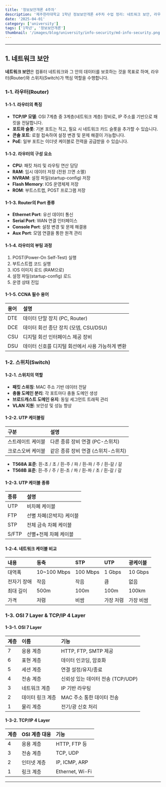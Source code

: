 ```yaml
---
title: '정보보안개론 4주차'
description: '제주한라대학교 1학년 정보보안개론 4주차 수업 정리: 네트워크 보안, 라우터와 스위치, OSI 7계층 및 TCP/IP 포함'
date: '2025-04-01'
category: ['university']
tags: ['1학년', '정보보안개론']
thumbnail: '/images/blog/university/info-security/md-info-security.png'
---
```


---

## 1. 네트워크 보안

**네트워크 보안**은 컴퓨터 네트워크와 그 안의 데이터를 보호하는 것을 목표로 하며, 라우터(Router)와 스위치(Switch)가 핵심 역할을 수행합니다.

### 1-1. 라우터(Router)

#### 1-1-1. 라우터의 특징

- **TCP/IP 모델**: OSI 7계층 중 3계층(네트워크 계층) 장비로, IP 주소를 기반으로 패킷을 전달합니다.
- **포트와 슬롯**: 기본 포트는 적고, 필요 시 네트워크 카드 슬롯을 추가할 수 있습니다.
- **콘솔 포트**: 로컬 접속하여 설정 변경 및 문제 해결이 가능합니다.
- **PoE**: 일부 포트는 이더넷 케이블로 전력을 공급받을 수 있습니다.

#### 1-1-2. 라우터의 구성 요소

- **CPU**: 패킷 처리 및 라우팅 연산 담당
- **RAM**: 임시 데이터 저장 (전원 끄면 소멸)
- **NVRAM**: 설정 파일(startup-config) 저장
- **Flash Memory**: IOS 운영체제 저장
- **ROM**: 부트스트랩, POST 프로그램 저장

#### 1-1-3. Router의 Port 종류

- **Ethernet Port**: 유선 데이터 통신
- **Serial Port**: WAN 연결 인터페이스
- **Console Port**: 설정 변경 및 문제 해결용
- **Aux Port**: 모뎀 연결을 통한 원격 관리

#### 1-1-4. 라우터의 부팅 과정

1. POST(Power-On Self-Test) 실행
2. 부트스트랩 코드 실행
3. IOS 이미지 로드 (RAM으로)
4. 설정 파일(startup-config) 로드
5. 운영 상태 진입

#### 1-1-5. CCNA 필수 용어

| 용어 | 설명                                             |
| :--- | :----------------------------------------------- |
| DTE  | 데이터 단말 장치 (PC, Router)                    |
| DCE  | 데이터 회선 종단 장치 (모뎀, CSU/DSU)            |
| CSU  | 디지털 회선 인터페이스 제공 장비                 |
| DSU  | 데이터 신호를 디지털 회선에서 사용 가능하게 변환 |

### 1-2. 스위치(Switch)

#### 1-2-1. 스위치의 역할

- **패킷 스위칭**: MAC 주소 기반 데이터 전달
- **충돌 도메인 분리**: 각 포트마다 충돌 도메인 생성
- **브로드캐스트 도메인 유지**: 동일 세그먼트 트래픽 관리
- **VLAN 지원**: 보안성 및 성능 향상

#### 1-2-2. UTP 케이블링

| 구분              | 설명                                |
| :---------------- | :---------------------------------- |
| 스트레이트 케이블 | 다른 종류 장비 연결 (PC-스위치)     |
| 크로스오버 케이블 | 같은 종류 장비 연결 (스위치-스위치) |

- **T568A 표준**: 흰-초 / 초 / 흰-주 / 파 / 흰-파 / 주 / 흰-갈 / 갈
- **T568B 표준**: 흰-주 / 주 / 흰-초 / 파 / 흰-파 / 초 / 흰-갈 / 갈

#### 1-2-3. UTP 케이블 종류

| 종류  | 설명                     |
| :---- | :----------------------- |
| UTP   | 비차폐 케이블            |
| FTP   | 선별 차폐(은박지) 케이블 |
| STP   | 전체 금속 차폐 케이블    |
| S/FTP | 선별+전체 차폐 케이블    |

#### 1-2-4. 네트워크 케이블 비교

| 내용        | 동축        | STP      | UTP       | 광케이블  |
| :---------- | :---------- | :------- | :-------- | :-------- |
| 대역폭      | 10~100 Mbps | 100 Mbps | 1 Gbps    | 10 Gbps   |
| 전자기 장애 | 작음        | 작음     | 큼        | 없음      |
| 최대 길이   | 500m        | 100m     | 100m      | 100km     |
| 가격        | 저렴        | 비쌈     | 가장 저렴 | 가장 비쌈 |

### 1-3. OSI 7 Layer & TCP/IP 4 Layer

#### 1-3-1. OSI 7 Layer

| 계층 | 이름             | 기능                              |
| :--- | :--------------- | :-------------------------------- |
| 7    | 응용 계층        | HTTP, FTP, SMTP 제공              |
| 6    | 표현 계층        | 데이터 인코딩, 암호화             |
| 5    | 세션 계층        | 연결 설정/유지/종료               |
| 4    | 전송 계층        | 신뢰성 있는 데이터 전송 (TCP/UDP) |
| 3    | 네트워크 계층    | IP 기반 라우팅                    |
| 2    | 데이터 링크 계층 | MAC 주소 통한 데이터 전송         |
| 1    | 물리 계층        | 전기/광 신호 처리                 |

#### 1-3-2. TCP/IP 4 Layer

| 계층 | OSI 계층 대응 | 기능            |
| :--- | :------------ | :-------------- |
| 4    | 응용 계층     | HTTP, FTP 등    |
| 3    | 전송 계층     | TCP, UDP        |
| 2    | 인터넷 계층   | IP, ICMP, ARP   |
| 1    | 링크 계층     | Ethernet, Wi-Fi |

---
